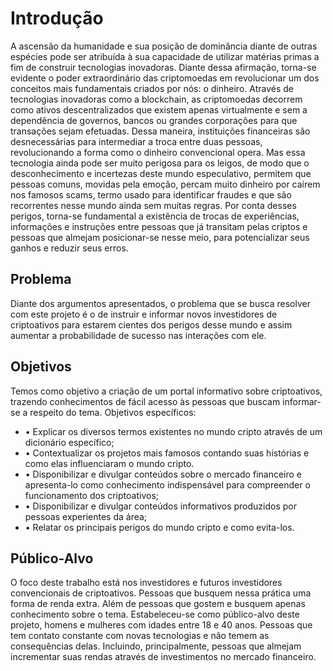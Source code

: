 # Introdução

A ascensão da humanidade e sua posição de dominância diante de outras espécies pode ser atribuída à sua capacidade de utilizar matérias primas a fim de construir tecnologias inovadoras. Diante dessa afirmação, torna-se evidente o poder extraordinário das criptomoedas em revolucionar um dos conceitos mais fundamentais criados por nós: o dinheiro. 
Através de tecnologias inovadoras como a blockchain, as criptomoedas decorrem como ativos descentralizados que existem apenas virtualmente e sem a dependência de governos, bancos ou grandes corporações para que transações sejam efetuadas. Dessa maneira, instituições financeiras são desnecessárias para intermediar a troca entre duas pessoas, revolucionando a forma como o dinheiro convencional opera. 
Mas essa tecnologia ainda pode ser muito perigosa para os leigos, de modo que o desconhecimento e incertezas deste mundo especulativo, permitem que pessoas comuns, movidas pela emoção, percam muito dinheiro por caírem nos famosos scams, termo usado para identificar fraudes e que são recorrentes nesse mundo ainda sem muitas regras. Por conta desses perigos, torna-se fundamental a existência de trocas de experiências, informações e instruções entre pessoas que já transitam pelas criptos e pessoas que almejam posicionar-se nesse meio, para potencializar seus ganhos e reduzir seus erros. 


## Problema

Diante dos argumentos apresentados, o problema que se busca resolver com este projeto é o de instruir e informar novos investidores de criptoativos para estarem cientes dos perigos desse mundo e assim aumentar a probabilidade de sucesso nas interações com ele.   

## Objetivos

Temos como objetivo a criação de um portal informativo sobre criptoativos, trazendo conhecimentos de fácil acesso às pessoas que buscam informar-se a respeito do tema. 
Objetivos específicos: 
- •	Explicar os diversos termos existentes no mundo cripto através de um dicionário específico;
- •	Contextualizar os projetos mais famosos contando suas histórias e como elas influenciaram o mundo cripto. 
- •	Disponibilizar e divulgar conteúdos sobre o mercado financeiro e apresenta-lo como conhecimento indispensável para compreender o funcionamento dos criptoativos;
- •	Disponibilizar e divulgar conteúdos informativos produzidos por pessoas experientes da área;
- •	Relatar os principais perigos do mundo cripto e como evita-los. 


## Público-Alvo

O foco deste trabalho está nos investidores e futuros investidores convencionais de criptoativos. Pessoas que busquem nessa prática uma forma de renda extra. Além de pessoas que gostem e busquem apenas conhecimento sobre o tema. 
	Estabeleceu-se como público-alvo deste projeto, homens e mulheres com idades entre 18 e 40 anos. Pessoas que tem contato constante com novas tecnologias e não temem as consequências delas. Incluindo, principalmente, pessoas que almejam incrementar suas rendas através de investimentos no mercado financeiro.   

